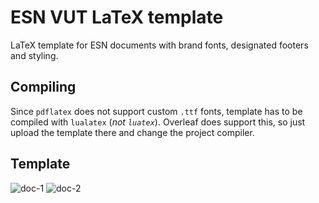# ESN VUT LaTeX template
LaTeX template for ESN documents with brand fonts, designated footers and styling.

## Compiling

Since `pdflatex` does not support custom `.ttf` fonts, template has to be compiled with `lualatex` (_not `luatex`_). Overleaf does support this, so just upload the template there and change the project compiler.

## Template
![doc-1](https://user-images.githubusercontent.com/6154740/145475109-99ee82f2-85ed-428b-b63f-7eb55e4deeff.png)
![doc-2](https://user-images.githubusercontent.com/6154740/145475111-fa816812-9e58-4025-b476-0c6d87342cd0.png)
